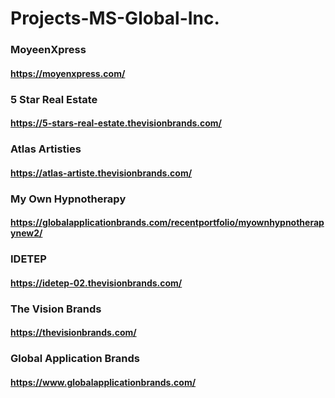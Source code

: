 # Projects-MS-Global-Inc.

### MoyeenXpress
#### https://moyenxpress.com/

### 5 Star Real Estate
#### https://5-stars-real-estate.thevisionbrands.com/

### Atlas Artisties
#### https://atlas-artiste.thevisionbrands.com/

### My Own Hypnotherapy
#### https://globalapplicationbrands.com/recentportfolio/myownhypnotherapynew2/

### IDETEP
#### https://idetep-02.thevisionbrands.com/

### The Vision Brands
#### https://thevisionbrands.com/

### Global Application Brands
#### https://www.globalapplicationbrands.com/

###
####

###
####

###
####

###
####

###
####

###
####

###
####

###
####

###
####

###
####

###
####

###
####

###
####

###
####

###
####

###
####

###
####

###
####

###
####
